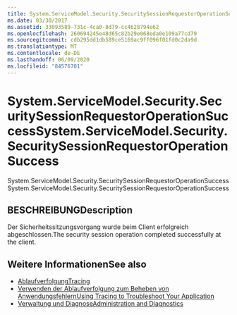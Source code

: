 ```yaml
---
title: System.ServiceModel.Security.SecuritySessionRequestorOperationSuccess
ms.date: 03/30/2017
ms.assetid: 33093589-731c-4ca0-8d79-cc4628794e62
ms.openlocfilehash: 260694245e48d65c82b29e068eda0e109a77cd79
ms.sourcegitcommit: cdb295dd1db589ce5169ac9ff096f01fd0c2da9d
ms.translationtype: MT
ms.contentlocale: de-DE
ms.lasthandoff: 06/09/2020
ms.locfileid: "84576701"
---
```

# <a name="systemservicemodelsecuritysecuritysessionrequestoroperationsuccess"></a><span data-ttu-id="4381f-102">System.ServiceModel.Security.SecuritySessionRequestorOperationSuccess</span><span class="sxs-lookup"><span data-stu-id="4381f-102">System.ServiceModel.Security.SecuritySessionRequestorOperationSuccess</span></span>
<span data-ttu-id="4381f-103">System.ServiceModel.Security.SecuritySessionRequestorOperationSuccess</span><span class="sxs-lookup"><span data-stu-id="4381f-103">System.ServiceModel.Security.SecuritySessionRequestorOperationSuccess</span></span>  
  
## <a name="description"></a><span data-ttu-id="4381f-104">BESCHREIBUNG</span><span class="sxs-lookup"><span data-stu-id="4381f-104">Description</span></span>  
 <span data-ttu-id="4381f-105">Der Sicherheitssitzungsvorgang wurde beim Client erfolgreich abgeschlossen.</span><span class="sxs-lookup"><span data-stu-id="4381f-105">The security session operation completed successfully at the client.</span></span>  
  
## <a name="see-also"></a><span data-ttu-id="4381f-106">Weitere Informationen</span><span class="sxs-lookup"><span data-stu-id="4381f-106">See also</span></span>

- [<span data-ttu-id="4381f-107">Ablaufverfolgung</span><span class="sxs-lookup"><span data-stu-id="4381f-107">Tracing</span></span>](index.md)
- [<span data-ttu-id="4381f-108">Verwenden der Ablaufverfolgung zum Beheben von Anwendungsfehlern</span><span class="sxs-lookup"><span data-stu-id="4381f-108">Using Tracing to Troubleshoot Your Application</span></span>](using-tracing-to-troubleshoot-your-application.md)
- [<span data-ttu-id="4381f-109">Verwaltung und Diagnose</span><span class="sxs-lookup"><span data-stu-id="4381f-109">Administration and Diagnostics</span></span>](../index.md)
